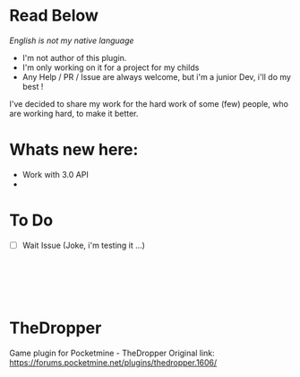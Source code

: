 # Read Below

*English is not my native language*

- I'm not author of this plugin.
- I'm only working on it for a project for my childs
- Any Help / PR / Issue are always welcome, but i'm a junior Dev, i'll do my best !

I've decided to share my work for the hard work of some (few) people, who are working hard, to make it better.

# Whats new here:
- Work with 3.0 API
- 

# To Do
- [ ] Wait Issue (Joke, i'm testing it ...)


<br><br><br><br>
# TheDropper
Game plugin for Pocketmine - TheDropper
Original link: https://forums.pocketmine.net/plugins/thedropper.1606/
